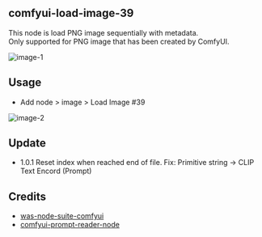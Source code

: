 ## comfyui-load-image-39

This node is load PNG image sequentially with metadata.\
Only supported for PNG image that has been created by ComfyUI.

![image-1](./images/1.png)

## Usage

- Add node > image > Load Image #39

![image-2](./images/11.gif)

## Update

- 1.0.1
  Reset index when reached end of file.
  Fix: Primitive string -> CLIP Text Encord (Prompt)

## Credits

- [was-node-suite-comfyui](https://github.com/WASasquatch/was-node-suite-comfyui)
- [comfyui-prompt-reader-node](https://github.com/receyuki/comfyui-prompt-reader-node)